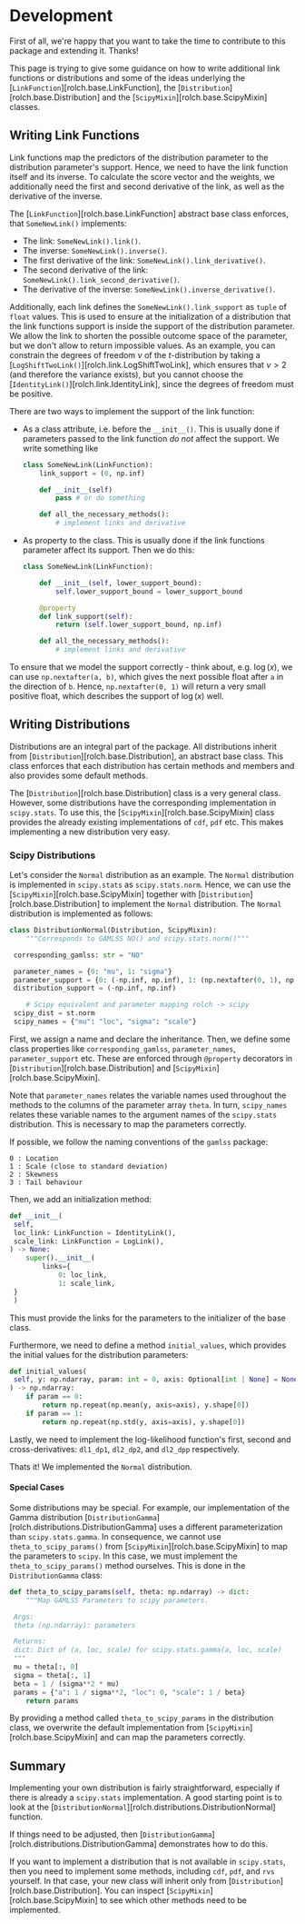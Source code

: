 # Development

First of all, we're happy that you want to take the time to contribute to this package and extending it. Thanks!

This page is trying to give some guidance on how to write additional link functions or distributions and some of the ideas underlying the [`LinkFunction`][rolch.base.LinkFunction], the [`Distribution`][rolch.base.Distribution] and the [`ScipyMixin`][rolch.base.ScipyMixin] classes.

## Writing Link Functions

Link functions map the predictors of the distribution parameter to the distribution parameter's support. Hence, we need to have the link function itself and its inverse. To calculate the score vector and the weights, we additionally need the first and second derivative of the link, as well as the derivative of the inverse.

The [`LinkFunction`][rolch.base.LinkFunction] abstract base class enforces, that `SomeNewLink()` implements:

- The link: `SomeNewLink().link()`.
- The inverse: `SomeNewLink().inverse()`.
- The first derivative of the link: `SomeNewLink().link_derivative()`.
- The second derivative of the link: `SomeNewLink().link_second_derivative()`.
- The derivative of the inverse: `SomeNewLink().inverse_derivative()`.

Additionally, each link defines the `SomeNewLink().link_support` as `tuple` of `float` values. This is used to ensure at the initialization of a distribution that the link functions support is inside the support of the distribution parameter. We allow the link to shorten the possible outcome space of the parameter, but we don't allow to return impossible values. As an example, you can constrain the degrees of freedom $\nu$ of the $t$-distribution by taking a [`LogShiftTwoLink()`][rolch.link.LogShiftTwoLink], which ensures that $\nu > 2$ (and therefore the variance exists), but you cannot choose the [`IdentityLink()`][rolch.link.IdentityLink], since the degrees of freedom must be positive.

There are two ways to implement the support of the link function:

- As a class attribute, i.e. before the `__init__()`. This is usually done if parameters passed to the link function *do not* affect the support. We write something like

    ```python
    class SomeNewLink(LinkFunction):
        link_support = (0, np.inf)

        def __init__(self)
            pass # or do something

        def all_the_necessary_methods():
            # implement links and derivative
    ```

- As property to the class. This is usually done if the link functions parameter affect its support. Then we do this:

    ```python
    class SomeNewLink(LinkFunction):

        def __init__(self, lower_support_bound):
            self.lower_support_bound = lower_support_bound

        @property
        def link_support(self):
            return (self.lower_support_bound, np.inf)

        def all_the_necessary_methods():
            # implement links and derivative
    ```

To ensure that we model the support correctly - think about, e.g. $\log(x)$, we can use `np.nextafter(a, b)`, which gives the next possible float after `a` in the direction of `b`. Hence, `np.nextafter(0, 1)` will return a very small positive float, which describes the support of $\log(x)$ well.

## Writing Distributions

Distributions are an integral part of the package. All distributions inherit from [`Distribution`][rolch.base.Distribution], an abstract base class. This class enforces that each distribution has certain methods and members and also provides some default methods.

The [`Distribution`][rolch.base.Distribution] class is a very general class. However, some distributions have the corresponding implementation in `scipy.stats`. To use this, the [`ScipyMixin`][rolch.base.ScipyMixin] class provides the already existing implementations of `cdf`, `pdf` etc. This makes implementing a new distribution very easy.

### Scipy Distributions

Let's consider the `Normal` distribution as an example. The `Normal` distribution is implemented in `scipy.stats` as `scipy.stats.norm`. Hence, we can use the [`ScipyMixin`][rolch.base.ScipyMixin] together with [`Distribution`][rolch.base.Distribution] to implement the `Normal` distribution. The `Normal` distribution is implemented as follows:

```python
class DistributionNormal(Distribution, ScipyMixin):
    """Corresponds to GAMLSS NO() and scipy.stats.norm()"""

 corresponding_gamlss: str = "NO"

 parameter_names = {0: "mu", 1: "sigma"}
 parameter_support = {0: (-np.inf, np.inf), 1: (np.nextafter(0, 1), np.inf)}
 distribution_support = (-np.inf, np.inf)

    # Scipy equivalent and parameter mapping rolch -> scipy
 scipy_dist = st.norm
 scipy_names = {"mu": "loc", "sigma": "scale"}
```

First, we assign a name and declare the inheritance. Then, we define some class properties like `corresponding_gamlss`, `parameter_names`, `parameter_support` etc. These are enforced through `@property` decorators in [`Distribution`][rolch.base.Distribution] and [`ScipyMixin`][rolch.base.ScipyMixin].

Note that `parameter_names` relates the variable names used throughout the methods to the columns of the parameter array `theta`. In turn, `scipy_names` relates these variable names to the argument names of the `scipy.stats` distribution. This is necessary to map the parameters correctly.

If possible, we follow the naming conventions of the `gamlss` package:

```
0 : Location
1 : Scale (close to standard deviation)
2 : Skewness
3 : Tail behaviour
```

Then, we add an initialization method:

```python
def __init__(
 self,
 loc_link: LinkFunction = IdentityLink(),
 scale_link: LinkFunction = LogLink(),
) -> None:
    super().__init__(
        links={
            0: loc_link,
            1: scale_link,
 }
 )
```

This must provide the links for the parameters to the initializer of the base class.

Furthermore, we need to define a method `initial_values`, which provides the initial values for the distribution parameters:

```python
def initial_values(
 self, y: np.ndarray, param: int = 0, axis: Optional[int | None] = None
) -> np.ndarray:
    if param == 0:
        return np.repeat(np.mean(y, axis=axis), y.shape[0])
    if param == 1:
        return np.repeat(np.std(y, axis=axis), y.shape[0])
```

Lastly, we need to implement the log-likelihood function's first, second and cross-derivatives: `dl1_dp1`, `dl2_dp2`, and `dl2_dpp` respectively.

Thats it! We implemented the `Normal` distribution.

#### Special Cases

Some distributions may be special. For example, our implementation of the Gamma distribution [`DistributionGamma`][rolch.distributions.DistributionGamma] uses a different parameterization than `scipy.stats.gamma`. In consequence, we cannot use `theta_to_scipy_params()` from [`ScipyMixin`][rolch.base.ScipyMixin] to map the parameters to `scipy`. In this case, we must implement the `theta_to_scipy_params()` method ourselves. This is done in the `DistributionGamma` class:

```python
def theta_to_scipy_params(self, theta: np.ndarray) -> dict:
    """Map GAMLSS Parameters to scipy parameters.

 Args:
 theta (np.ndarray): parameters

 Returns:
 dict: Dict of (a, loc, scale) for scipy.stats.gamma(a, loc, scale)
 """
 mu = theta[:, 0]
 sigma = theta[:, 1]
 beta = 1 / (sigma**2 * mu)
 params = {"a": 1 / sigma**2, "loc": 0, "scale": 1 / beta}
    return params
```

By providing a method called `theta_to_scipy_params` in the distribution class, we overwrite the default implementation from [`ScipyMixin`][rolch.base.ScipyMixin] and can map the parameters correctly.

## Summary

Implementing your own distribution is fairly straightforward, especially if there is already a `scipy.stats` implementation. A good starting point is to look at the [`DistributionNormal`][rolch.distributions.DistributionNormal] function.

If things need to be adjusted, then [`DistributionGamma`][rolch.distributions.DistributionGamma] demonstrates how to do this.

If you want to implement a distribution that is not available in `scipy.stats`, then you need to implement some methods, including `cdf`, `pdf`, and `rvs` yourself. In that case, your new class will inherit only from [`Distribution`][rolch.base.Distribution]. You can inspect [`ScipyMixin`][rolch.base.ScipyMixin] to see which other methods need to be implemented.
